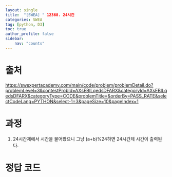 ```yaml
---
layout: single
title:  "[SWEA] " 12368. 24시간
categories: SWEA
tag: [python, D3]
toc: true
author_profile: false
sidebar:
    nav: "counts"
---
```


# 출처
<https://swexpertacademy.com/main/code/problem/problemDetail.do?problemLevel=3&contestProbId=AXsEBlLqedsDFARX&categoryId=AXsEBlLqedsDFARX&categoryType=CODE&problemTitle=&orderBy=PASS_RATE&selectCodeLang=PYTHON&select-1=3&pageSize=10&pageIndex=1>

  
  
# 과정
1. 24시간제에서 시간을 물어봤으니 그냥 (a+b)%24하면 24시간제 시간이 출력된다.


# 정답 코드
<script src="https://gist.github.com/kghees/f3c1678f28d97e6dc161c8c5f4d24ffc.js"></script>
  
    
